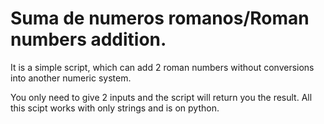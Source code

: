 # Suma de numeros romanos/Roman numbers addition.

It is a simple script, which can add 2 roman numbers without conversions into another numeric system.

You only need to give 2 inputs and the script will return you the result. All this scipt works with only strings and is on python.
